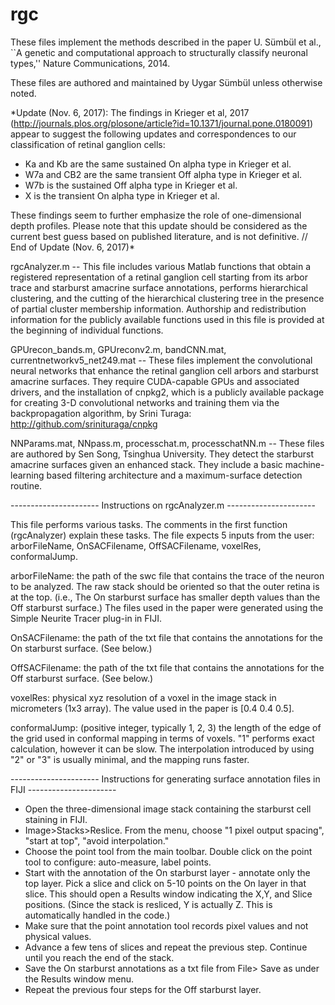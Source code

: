 rgc
===
These files implement the methods described in the paper
U. Sümbül et al., ``A genetic and computational approach to structurally classify neuronal types,'' Nature Communications, 2014.

These files are authored and maintained by Uygar Sümbül unless otherwise noted. 

*Update (Nov. 6, 2017): The findings in Krieger et al, 2017 (http://journals.plos.org/plosone/article?id=10.1371/journal.pone.0180091) appear to suggest the following updates and correspondences to our classification of retinal ganglion cells:  
- Ka and Kb are the same sustained On alpha type in Krieger et al.
- W7a and CB2 are the same transient Off alpha type in Krieger et al.
- W7b is the sustained Off alpha type in Krieger et al.
- X is the transient On alpha type in Krieger et al.

These findings seem to further emphasize the role of one-dimensional depth profiles. Please note that this update should be considered as the current best guess based on published literature, and is not definitive. // End of Update (Nov. 6, 2017)*

rgcAnalyzer.m -- This file includes various Matlab functions that obtain a registered representation of a retinal ganglion cell starting
from its arbor trace and starburst amacrine surface annotations, performs hierarchical clustering, and the cutting of the hierarchical
clustering tree in the presence of partial cluster membership information. Authorship and redistribution information for the publicly
available functions used in this file is provided at the beginning of individual functions.

GPUrecon_bands.m, GPUreconv2.m, bandCNN.mat, currentnetworkv5_net249.mat -- These files implement the convolutional neural networks that
enhance the retinal ganglion cell arbors and starburst amacrine surfaces. They require CUDA-capable GPUs and associated drivers, and the
installation of cnpkg2, which is a publicly available package for creating 3-D convolutional networks and training them via the
backpropagation algorithm, by Srini Turaga: http://github.com/srinituraga/cnpkg

NNParams.mat, NNpass.m, processchat.m, processchatNN.m -- These files are authored by Sen Song, Tsinghua University. They detect the
starburst amacrine surfaces given an enhanced stack. They include a basic machine-learning based filtering architecture and a
maximum-surface detection routine.

---------------------- Instructions on rgcAnalyzer.m ----------------------

This file performs various tasks. The comments in the first function (rgcAnalyzer) explain these tasks. The file expects 5 inputs from
the user: arborFileName, OnSACFilename, OffSACFilename, voxelRes, conformalJump.

arborFileName: the path of the swc file that contains the trace of the neuron to be analyzed. The raw stack should be oriented so that
the outer retina is at the top. (i.e., The On starburst surface has smaller depth values than the Off starburst surface.) The files
used in the paper were generated using the Simple Neurite Tracer plug-in in FIJI.

OnSACFilename: the path of the txt file that contains the annotations for the On starburst surface. (See below.)

OffSACFilename: the path of the txt file that contains the annotations for the Off starburst surface. (See below.)

voxelRes: physical xyz resolution of a voxel in the image stack in micrometers (1x3 array). The value used in the paper is [0.4 0.4 0.5].

conformalJump: (positive integer, typically 1, 2, 3) the length of the edge of the grid used in conformal mapping in terms of voxels.
"1" performs exact calculation, however it can be slow. The interpolation introduced by using "2" or "3" is usually minimal, and the
mapping runs faster.

---------------------- Instructions for generating surface annotation files in FIJI ----------------------

- Open the three-dimensional image stack containing the starburst cell staining in FIJI.
- Image>Stacks>Reslice. From the menu, choose "1 pixel output spacing", "start at top", "avoid interpolation."
- Choose the point tool from the main toolbar. Double click on the point tool to configure: auto-measure, label points.
- Start with the annotation of the On starburst layer - annotate only the top layer. Pick a slice and click on 5-10 points on the On
layer in that slice. This should open a Results window indicating the X,Y, and Slice positions. (Since the stack is resliced, Y is
actually Z. This is automatically handled in the code.)
- Make sure that the point annotation tool records pixel values and not physical values.
- Advance a few tens of slices and repeat the previous step. Continue until you reach the end of the stack.
- Save the On starburst annotations as a txt file from File> Save as under the Results window menu.
- Repeat the previous four steps for the Off starburst layer.

